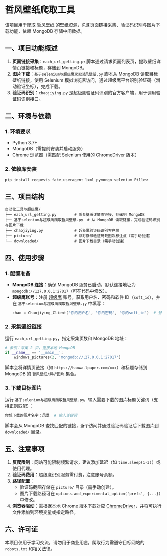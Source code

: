 
# 哲风壁纸爬取工具  

该项目用于爬取 [哲风壁纸](https://haowallpaper.com/) 的壁纸资源，包含页面链接采集、验证码识别与图片下载功能，依赖 MongoDB 存储中间数据。


## 一、项目功能概述  
1. **页面链接采集**：`each_url_getting.py` 脚本通过请求页面列表页，提取壁纸详情页链接和标题，存储到 MongoDB。  
2. **图片下载**：`基于selenium与超级鹰爬取哲风壁纸.py` 脚本从 MongoDB 读取目标壁纸链接，使用 Selenium 模拟浏览器访问，通过超级鹰平台识别验证码（滑动验证坐标），完成下载。  
3. **验证码识别**：`chaojiying.py` 是超级鹰验证码识别的官方客户端，用于调用验证码识别接口。  


## 二、环境与依赖  
### 1. 环境要求  
- Python 3.7+  
- MongoDB（需提前安装并启动服务）  
- Chrome 浏览器（需匹配 Selenium 使用的 ChromeDriver 版本）  

### 2. 依赖库安装  
```bash
pip install requests fake_useragent lxml pymongo selenium Pillow
```


## 三、项目结构  
```
自动化工具与超级鹰/
├── each_url_getting.py        # 采集壁纸详情页链接，存储到 MongoDB
├── 基于selenium与超级鹰爬取哲风壁纸.py  # 从 MongoDB 读取链接，完成验证码识别与图片下载
├── chaojiying.py              # 超级鹰验证码识别客户端
├── picture/                   # 临时存储验证码截图及标注点（需手动创建）
└── downloaded/                # 图片下载目录（需手动创建）
```


## 四、使用步骤  

### 1. 配置准备  
- **MongoDB 连接**：确保 MongoDB 服务已启动，默认连接地址为 `mongodb://127.0.0.1:27017`（可在代码中修改）。  
- **超级鹰账号**：注册 [超级鹰](http://www.chaojiying.com/) 账号，获取用户名、密码和软件 ID（`soft_id`），并在 `基于selenium与超级鹰爬取哲风壁纸.py` 中填写：  
  ```python
  chao = Chaojiying_Client('你的用户名', '你的密码', '你的soft_id')  # 替换为实际信息
  ```  


### 2. 采集壁纸链接  
运行 `each_url_getting.py`，指定采集页数和 MongoDB 地址：  
```python
# 示例：采集 2 页，连接本地 MongoDB
if __name__ == '__main__':
    windows_pictures(2, 'mongodb://127.0.0.1:27017')
```  
脚本会将详情页链接（如 `https://haowallpaper.com/xxx`）和标题存储到 MongoDB 的 `哲风壁纸/解析图片` 集合。  


### 3. 下载目标图片  
运行 `基于selenium与超级鹰爬取哲风壁纸.py`，输入需要下载的图片标题关键词（支持正则匹配）：  
```bash
你想下载的图片名字：风景  # 输入关键词
```  
脚本会从 MongoDB 查找匹配的链接，逐个访问并通过验证码验证后下载图片到 `downloaded/` 目录。  


## 五、注意事项  
1. **反爬限制**：网站可能限制频繁请求，建议添加延迟（如 `time.sleep(1-3)`）或使用代理。  
2. **验证码费用**：超级鹰识别服务需付费，注意账号余额。  
3. **路径配置**：  
   - 验证码截图存储在 `picture/` 目录（需手动创建）。  
   - 图片下载路径可在 `options.add_experimental_option('prefs', {...})` 中修改。  
4. **浏览器驱动**：需根据本地 Chrome 版本下载对应 [ChromeDriver](https://chromedriver.chromium.org/)，并将可执行文件添加到环境变量或指定路径。  


## 六、许可证  
本项目仅用于学习交流，请勿用于商业用途。爬取行为需遵守目标网站的 `robots.txt` 和相关法律。